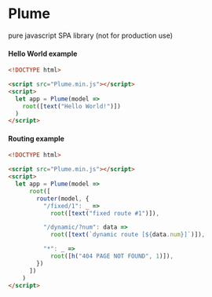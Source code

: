 # Plume
pure javascript SPA library (not for production use)

#### Hello World example

```html
<!DOCTYPE html>

<script src="Plume.min.js"></script>
<script>
  let app = Plume(model =>
    root([text("Hello World!")])
  )
</script>
```

#### Routing example
```html
<!DOCTYPE html>

<script src="Plume.min.js"></script>
<script>
  let app = Plume(model =>
      root([
        router(model, {
          "/fixed/1": _ =>
            root([text("fixed route #1")]),

          "/dynamic/?num": data =>
            root([text(`dynamic route [${data.num}]`)]),

          "*": _ =>
            root([h("404 PAGE NOT FOUND", 1)]),
        })
      ])
    )
</script>
```
